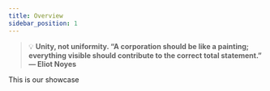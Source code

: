 ```yaml
---
title: Overview
sidebar_position: 1
---
```



> 💡 **Unity, not uniformity. “A corporation should be like a painting; everything visible should contribute to the correct total statement.” — Eliot Noyes**

This is our showcase